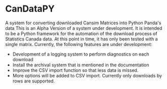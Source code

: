 # CanDataPY
A system for converting downloaded Cansim Matrices into Python Panda's data
This is an Alpha Version of a system under development.  It is intended to be a Python framework for the automation of the download process of Statistics Canada data.  At this point in time, it has only been tested with a single matrix.  Currently, the following features are under development:
- Development of a logging system to perform diagnostics on each download
- Install the archival system that is mentioned in the documentation
- Improve the CSV import function so that less data is missed.
- More options will be added to CSV import.  Currently only downloads by rows are supported.
